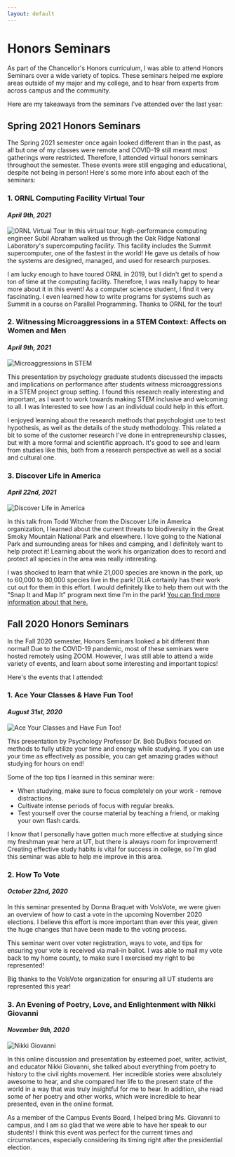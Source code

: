 ```yaml
---
layout: default
---
```

# Honors Seminars

As part of the Chancellor's Honors curriculum, I was able to attend Honors Seminars over a wide variety of topics. These seminars helped me explore areas outside of my major and my college, and to hear from experts from across campus and the community.

Here are my takeaways from the seminars I've attended over the last year:

## Spring 2021 Honors Seminars

The Spring 2021 semester once again looked different than in the past, as all but one of my classes were remote and COVID-19 still meant most gatherings were restricted. Therefore, I attended virtual honors seminars throughout the semester. These events were still engaging and educational, despite not being in person! Here's some more info about each of the seminars:

### 1. ORNL Computing Facility Virtual Tour
#### _April 9th, 2021_
![ORNL Virtual Tour](https://portfolios.utk.edu/showel17/files/2021/04/ORNL-Becker-1024x548.png)
In this virtual tour, high-performance computing engineer Subil Abraham walked us through the Oak Ridge National Laboratory's supercomputing facility. This facility includes the Summit supercomputer, one of the fastest in the world! He gave us details of how the systems are designed, managed, and used for research purposes. 

I am lucky enough to have toured ORNL in 2019, but I didn't get to spend a ton of time at the computing facility. Therefore, I was really happy to hear more about it in this event! As a computer science student, I find it very fascinating. I even learned how to write programs for systems such as Summit in a course on Parallel Programming. Thanks to ORNL for the tour!

### 2. Witnessing Microaggressions in a STEM Context: Affects on Women and Men
#### _April 9th, 2021_
![Microaggressions in STEM](https://portfolios.utk.edu/showel17/files/2021/04/Microaggressions-Becker-1024x659.png)

This presentation by psychology graduate students discussed the impacts and implications on performance after students witness microaggressions in a STEM project group setting. I found this research really interesting and important, as I want to work towards making STEM inclusive and welcoming to all. I was interested to see how I as an individual could help in this effort. 

I enjoyed learning about the research methods that psychologist use to test hypothesis, as well as the details of the study methodology. This related a bit to some of the customer research I've done in entrepreneurship classes, but with a more formal and scientific approach. It's good to see and learn from studies like this, both from a research perspective as well as a social and cultural one.

### 3. Discover Life in America
#### _April 22nd, 2021_ 
![Discover Life in America](https://portfolios.utk.edu/showel17/files/2021/04/2021-04-22-Discover-Life-In-America-1024x659.png)

In this talk from Todd Witcher from the Discover Life in America organization, I learned about the current threats to biodiversity in the Great Smoky Mountain National Park and elsewhere. I love going to the National Park and surrounding areas for hikes and camping, and I definitely want to help protect it! Learning about the work his organization does to record and protect all species in the area was really interesting. 

I was shocked to learn that while 21,000 species are known in the park, up to 60,000 to 80,000 species live in the park! DLiA certainly has their work cut out for them in this effort. I would definitely like to help them out with the "Snap It and Map It" program next time I'm in the park! [You can find more information about that here.](https://dlia.org/snapit-mapit/)

## Fall 2020 Honors Seminars

In the Fall 2020 semester, Honors Seminars looked a bit different than normal! Due to the COVID-19 pandemic, most of these seminars were hosted remotely using ZOOM. However, I was still able to attend a wide variety of events, and learn about some interesting and important topics!

Here's the events that I attended:

### 1. Ace Your Classes & Have Fun Too!
#### _August 31st, 2020_
![Ace Your Classes and Have Fun Too!](https://portfolios.utk.edu/showel17/files/2020/11/08-31-20-honors-seminar-1024x683.png)

This presentation by Psychology Professor Dr. Bob DuBois focused on methods to fully utilize your time and energy while studying. If you can use your time as effectively as possible, you can get amazing grades without studying for hours on end!

Some of the top tips I learned in this seminar were:

* When studying, make sure to focus completely on your work - remove distractions.
* Cultivate intense periods of focus with regular breaks.
* Test yourself over the course material by teaching a friend, or making your own flash cards.

I know that I personally have gotten much more effective at studying since my freshman year here at UT, but there is always room for improvement! Creating effective study habits is vital for success in college, so I'm glad this seminar was able to help me improve in this area.

### 2. How To Vote
#### _October 22nd, 2020_

In this seminar presented by Donna Braquet with VolsVote, we were given an overview of how to cast a vote in the upcoming November 2020 elections. I believe this effort is more important than ever this year, given the huge changes that have been made to the voting process.

This seminar went over voter registration, ways to vote, and tips for ensuring your vote is received via mail-in ballot. I was able to mail my vote back to my home county, to make sure I exercised my right to be represented! 

Big thanks to the VolsVote organization for ensuring all UT students are represented this year!

### 3. An Evening of Poetry, Love, and Enlightenment with Nikki Giovanni
#### _November 9th, 2020_
![Nikki Giovanni](https://portfolios.utk.edu/showel17/files/2020/11/2020-11-09-nikki-giovanni-seminarpng-1024x655.png)

In this online discussion and presentation by esteemed poet, writer, activist, and educator Nikki Giovanni, she talked about everything from poetry to history to the civil rights movement. Her incredible stories were absolutely awesome to hear, and she compared her life to the present state of the world in a way that was truly insightful for me to hear. In addition, she read some of her poetry and other works, which were incredible to hear presented, even in the online format.

As a member of the Campus Events Board, I helped bring Ms. Giovanni to campus, and I am so glad that we were able to have her speak to our students! I think this event was perfect for the current times and circumstances, especially considering its timing right after the presidential election.